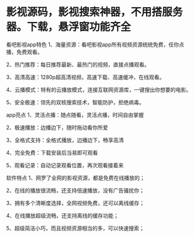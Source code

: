 # 影视源码，影视搜索神器，不用搭服务器。下载，悬浮窗功能齐全

看吧影视app特色
1、海量资源：看吧影视app所有视频资源统统免费，任你点播，免费观看。

2、热门推荐：每日推荐最新、最热门的视频，直接点播观看。

3、高清高速：1280p超高清视频，高速下载、高速缓冲，在线观看。

4、云播模式：特有的云播放模式，连接互联网资源库，一键搜出你想要的电影。

5、安全极速：领先的双核搜索技术，智能防护，拒绝病毒。

app亮点
1、灵活点播：随点随看，灵活点播，时间自由掌握

2、极速播放：边播边下，随时拖动看你所爱

3、全格式支持：全格式播放，边播边下，畅享高清

4、完全免费：下载安装后当易即可观看

5、观看记录：自动记录观看位置，再次观看接着来

软件特点
1、网罗了全网的影视资源，都是免费在线播放的；

2、在线的播放很流畅，还支持倍速播放，没有广告骚扰你；

3、拥有多个清晰度选择，全网视频免费，还可以离线缓存；

4、在线播放超级流畅，还支持离线的缓存功能；

5、超级简洁小巧，而且视频资源相当的多，可以快速搜索；
